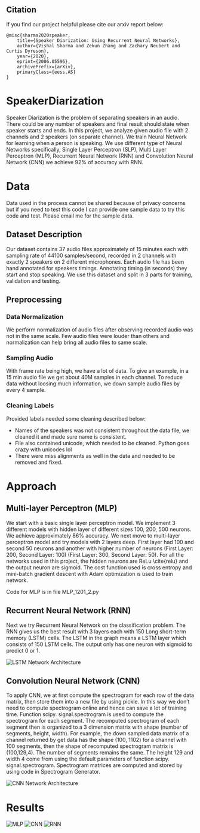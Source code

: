 ## Citation
If you find our project helpful please cite our arxiv report below:

```
@misc{sharma2020speaker,
    title={Speaker Diarization: Using Recurrent Neural Networks},
    author={Vishal Sharma and Zekun Zhang and Zachary Neubert and Curtis Dyreson},
    year={2020},
    eprint={2006.05596},
    archivePrefix={arXiv},
    primaryClass={eess.AS}
}
```

# SpeakerDiarization
Speaker Diarization is the problem of separating speakers in an audio. There could be any number of speakers and final result should state when speaker starts and ends. In this project, we analyze given audio file with 2 channels and 2 speakers (on separate channel). We train Neural Network for learning when a person is speaking. We use different type of Neural Networks specifically, Single Layer Perceptron (SLP), Multi Layer Perceptron (MLP), Recurrent Neural Network (RNN) and Convolution Neural Network (CNN) we achieve 92% of accuracy with RNN. 


# Data
Data used in the process cannot be shared because of privacy concerns but if you need to test this code I can provide one sample data to try this code and test. Please email me for the sample data.

## Dataset Description
Our dataset contains 37 audio files approximately of 15 minutes each with sampling rate of 44100 samples/second, recorded in 2 channels with exactly 2 speakers on 2 different microphones. Each audio file has been hand annotated for speakers timings. Annotating timing (in seconds) they start and stop speaking. We use this dataset and split in 3 parts for training, validation and testing.


## Preprocessing

### Data Normalization
We perform normalization of audio files after observing recorded audio was not in the same scale. Few audio files were louder than others and normalization can help bring all audio files to same scale.

### Sampling Audio
With frame rate being high, we have a lot of data. To give an example, in a 15 min audio file we get about 40M samples in each channel.  To reduce data without loosing much information, we down sample audio files by every 4 sample. 



### Cleaning Labels
Provided labels needed some cleaning described below:
* Names of the speakers was not consistent throughout the data file, we cleaned it and made sure name is consistent.
* File also contained unicode, which needed to be cleaned. Python goes crazy with unicodes lol
* There were miss alignments as well in the data and needed to be removed and fixed.


# Approach 

## Multi-layer Perceptron (MLP)
We start with a basic single layer perceptron model. We implement 3 different models with hidden layer of different sizes 100, 200, 500 neurons. We achieve approximately 86\% accuracy. 
We next move to multi-layer perceptron model and try models with 2 layers deep. First layer had 100 and second 50 neurons and another with higher number of neurons (First Layer: 200, Second Layer: 100) (First Layer: 300, Second Layer: 50). For all the networks used in this project, the hidden neurons are ReLu \cite{relu} and the output neuron are sigmoid. The cost function used is cross entropy and mini-batch gradient descent with Adam optimization is used to train network.

Code for MLP is in file MLP_1201_2.py

## Recurrent Neural Network (RNN)
Next we try Recurrent Neural Network on the classification problem. The RNN gives us the best result with 3 layers each with 150 Long short-term memory (LSTM) cells. The LSTM in the graph means a LSTM layer which consists of 150 LSTM cells. The output only has one neuron with sigmoid to predict 0 or 1. 

![LSTM Network Architecture](https://github.com/vishalshar/SpeakerDiarization_RNN_CNN_LSTM/blob/master/documentation/speaker-diarization-recurrent/RNN.png)

## Convolution Neural Network (CNN)
To apply CNN, we at first compute the spectrogram for each row of the data matrix, then store them into a new file by using pickle. In this way we don’t need to compute spectrogram online and hence can save a lot of training time. Function scipy. signal.spectrogram is used to compute the spectrogram for each segment. The recomputed spectrogram of each segment then is organized to a 3 dimension matrix with shape (number of segments, height, width). For example, the down sampled data matrix of a channel returned by get data has the shape (100, 1102) for a channel with 100 segments, then the shape of recomputed spectrogram matrix is (100,129,4). The number of segments remains the same. The height 129 and width 4 come from using the default parameters of function scipy. signal.spectrogram. Spectrogram matrices are computed and stored by using code in Spectrogram Generator.

![CNN Network Architecture](https://github.com/vishalshar/SpeakerDiarization_RNN_CNN_LSTM/blob/master/documentation/speaker-diarization-recurrent/CNN.png)


# Results

![MLP](https://github.com/vishalshar/SpeakerDiarization_RNN_CNN_LSTM/blob/master/documentation/speaker-diarization-recurrent/MLP_6.png)
![CNN](https://github.com/vishalshar/SpeakerDiarization_RNN_CNN_LSTM/blob/master/documentation/speaker-diarization-recurrent/CNN_1.png)
![RNN](https://github.com/vishalshar/SpeakerDiarization_RNN_CNN_LSTM/blob/master/documentation/speaker-diarization-recurrent/RNN_4.png)

